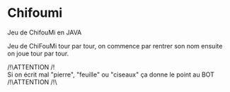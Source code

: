 # Chifoumi
Jeu de ChifouMi en JAVA

Jeu de ChiFouMi tour par tour, on commence par rentrer son nom ensuite on joue tour par tour.

/!\ATTENTION /!\
Si on écrit mal "pierre", "feuille" ou "ciseaux" ça donne le point au BOT
/!\ATTENTION /!\

